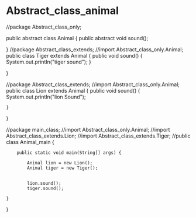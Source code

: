 # Abstract_class_animal
//package Abstract_class_only;

public abstract class Animal {
	public abstract void sound();

}
//package Abstract_class_extends;
//import Abstract_class_only.Animal;
public class Tiger extends Animal {
	public void sound() {
		System.out.println("tiger sound");
	}

}

//package Abstract_class_extends;
//import Abstract_class_only.Animal;
public class Lion extends Animal {
	public void sound() {
		System.out.println("lion Sound");
		
	}
	

}

//package main_class;
//import Abstract_class_only.Animal;
//import Abstract_class_extends.Lion;
//import Abstract_class_extends.Tiger;
//public class Animal_main {

	    public static void main(String[] args) {
	        
	        Animal lion = new Lion();
	        Animal tiger = new Tiger();

	
	        lion.sound(); 
	        tiger.sound(); 
	    
	}
}


